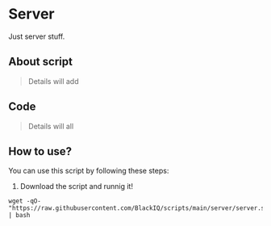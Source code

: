 # Server

Just server stuff.

## About script

> Details will add

## Code

> Details will all

## How to use?

You can use this script by following these steps:

1. Download the script and runnig it!

```shell
wget -qO- "https://raw.githubusercontent.com/BlackIQ/scripts/main/server/server.sh" | bash
```
